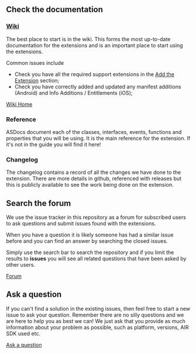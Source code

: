 ## Check the documentation

### [Wiki](../../../wiki)

The best place to start is in the wiki. This forms the most up-to-date documentation for the extensions and is an important place to start using the extensions.

Common issues include
- Check you have all the required support extensions in the [Add the Extension](../../../wiki/i.Add-the-Extension) section;
- Check you have correctly added and updated any manifest additions (Android) and Info Additions / Entitlements (iOS); 

[Wiki Home](../../../wiki)


### Reference

ASDocs document each of the classes, interfaces, events, functions and properties that you will be using. It is the main reference for the extension. If it's not in the guide you will find it here!


### Changelog

The changelog contains a record of all the changes we have done to the extension. 
There are more details in github, referenced with releases but this is publicly available to see the work being done on the extension.
					


## Search the forum

We use the issue tracker in this repository as a forum for subscribed users to ask questions and submit issues found with the extensions.

When you have a question it is likely someone has had a similar issue before and you can find an answer by searching the closed issues. 

Simply use the search bar to search the repository and if you limit the results to **issues** you will see all related questions that have been asked by other users.

[Forum](../../../issues?utf8=✓&q=is%3Aissue%20)


## Ask a question

If you can't find a solution in the existing issues, then feel free to start a new issue to ask your question. 
Remember there are no silly questions and we are here to help you as best we can! 
We just ask that you provide as much information about your problem as possible, such as platform, versions, AIR SDK used etc.

[Ask a question](../../../issues/new)
